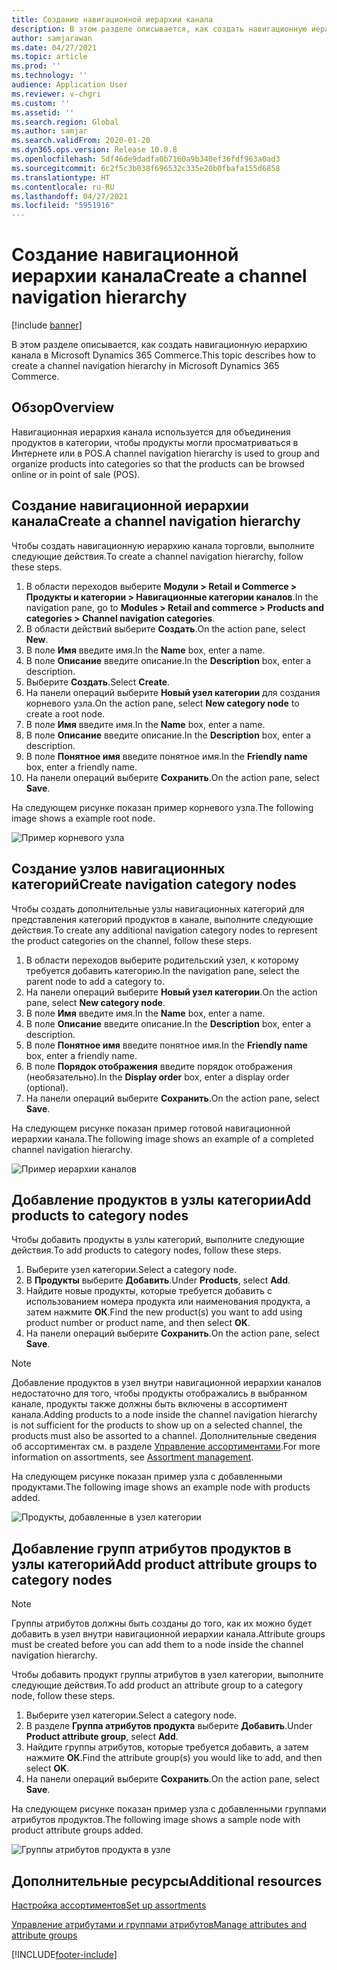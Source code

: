 ```yaml
---
title: Создание навигационной иерархии канала
description: В этом разделе описывается, как создать навигационную иерархию канала в Microsoft Dynamics 365 Commerce.
author: samjarawan
ms.date: 04/27/2021
ms.topic: article
ms.prod: ''
ms.technology: ''
audience: Application User
ms.reviewer: v-chgri
ms.custom: ''
ms.assetid: ''
ms.search.region: Global
ms.author: samjar
ms.search.validFrom: 2020-01-20
ms.dyn365.ops.version: Release 10.0.8
ms.openlocfilehash: 5df46de9dadfa0b7160a9b340ef36fdf963a0ad3
ms.sourcegitcommit: 6c2f5c3b038f696532c335e20b0fbafa155d6858
ms.translationtype: HT
ms.contentlocale: ru-RU
ms.lasthandoff: 04/27/2021
ms.locfileid: "5951916"
---
```

# <a name="create-a-channel-navigation-hierarchy"></a><span data-ttu-id="33243-103">Создание навигационной иерархии канала</span><span class="sxs-lookup"><span data-stu-id="33243-103">Create a channel navigation hierarchy</span></span>


[!include [banner](includes/banner.md)]

<span data-ttu-id="33243-104">В этом разделе описывается, как создать навигационную иерархию канала в Microsoft Dynamics 365 Commerce.</span><span class="sxs-lookup"><span data-stu-id="33243-104">This topic describes how to create a channel navigation hierarchy in Microsoft Dynamics 365 Commerce.</span></span>

## <a name="overview"></a><span data-ttu-id="33243-105">Обзор</span><span class="sxs-lookup"><span data-stu-id="33243-105">Overview</span></span>

<span data-ttu-id="33243-106">Навигационная иерархия канала используется для объединения продуктов в категории, чтобы продукты могли просматриваться в Интернете или в POS.</span><span class="sxs-lookup"><span data-stu-id="33243-106">A channel navigation hierarchy is used to group and organize products into categories so that the products can be browsed online or in point of sale (POS).</span></span>

## <a name="create-a-channel-navigation-hierarchy"></a><span data-ttu-id="33243-107">Создание навигационной иерархии канала</span><span class="sxs-lookup"><span data-stu-id="33243-107">Create a channel navigation hierarchy</span></span>

<span data-ttu-id="33243-108">Чтобы создать навигационную иерархию канала торговли, выполните следующие действия.</span><span class="sxs-lookup"><span data-stu-id="33243-108">To create a channel navigation hierarchy, follow these steps.</span></span>

1. <span data-ttu-id="33243-109">В области переходов выберите **Модули \> Retail и Commerce \> Продукты и категории \> Навигационные категории каналов**.</span><span class="sxs-lookup"><span data-stu-id="33243-109">In the navigation pane, go to **Modules \> Retail and commerce \> Products and categories \> Channel navigation categories**.</span></span>
1. <span data-ttu-id="33243-110">В области действий выберите **Создать**.</span><span class="sxs-lookup"><span data-stu-id="33243-110">On the action pane, select **New**.</span></span>
1. <span data-ttu-id="33243-111">В поле **Имя** введите имя.</span><span class="sxs-lookup"><span data-stu-id="33243-111">In the **Name** box, enter a name.</span></span>
1. <span data-ttu-id="33243-112">В поле **Описание** введите описание.</span><span class="sxs-lookup"><span data-stu-id="33243-112">In the **Description** box, enter a description.</span></span>
1. <span data-ttu-id="33243-113">Выберите **Создать**.</span><span class="sxs-lookup"><span data-stu-id="33243-113">Select **Create**.</span></span>
1. <span data-ttu-id="33243-114">На панели операций выберите **Новый узел категории** для создания корневого узла.</span><span class="sxs-lookup"><span data-stu-id="33243-114">On the action pane, select **New category node** to create a root node.</span></span>
1. <span data-ttu-id="33243-115">В поле **Имя** введите имя.</span><span class="sxs-lookup"><span data-stu-id="33243-115">In the **Name** box, enter a name.</span></span>
1. <span data-ttu-id="33243-116">В поле **Описание** введите описание.</span><span class="sxs-lookup"><span data-stu-id="33243-116">In the **Description** box, enter a description.</span></span>
1. <span data-ttu-id="33243-117">В поле **Понятное имя** введите понятное имя.</span><span class="sxs-lookup"><span data-stu-id="33243-117">In the **Friendly name** box, enter a friendly name.</span></span>
1. <span data-ttu-id="33243-118">На панели операций выберите **Сохранить**.</span><span class="sxs-lookup"><span data-stu-id="33243-118">On the action pane, select **Save**.</span></span>

<span data-ttu-id="33243-119">На следующем рисунке показан пример корневого узла.</span><span class="sxs-lookup"><span data-stu-id="33243-119">The following image shows a example root node.</span></span>

![Пример корневого узла](media/create-channel-hierarchy-1.png)

## <a name="create-navigation-category-nodes"></a><span data-ttu-id="33243-121">Создание узлов навигационных категорий</span><span class="sxs-lookup"><span data-stu-id="33243-121">Create navigation category nodes</span></span>

<span data-ttu-id="33243-122">Чтобы создать дополнительные узлы навигационных категорий для представления категорий продуктов в канале, выполните следующие действия.</span><span class="sxs-lookup"><span data-stu-id="33243-122">To create any additional navigation category nodes to represent the product categories on the channel, follow these steps.</span></span>

1. <span data-ttu-id="33243-123">В области переходов выберите родительский узел, к которому требуется добавить категорию.</span><span class="sxs-lookup"><span data-stu-id="33243-123">In the navigation pane, select the parent node to add a category to.</span></span>
1. <span data-ttu-id="33243-124">На панели операций выберите **Новый узел категории**.</span><span class="sxs-lookup"><span data-stu-id="33243-124">On the action pane, select **New category node**.</span></span>
1. <span data-ttu-id="33243-125">В поле **Имя** введите имя.</span><span class="sxs-lookup"><span data-stu-id="33243-125">In the **Name** box, enter a name.</span></span>
1. <span data-ttu-id="33243-126">В поле **Описание** введите описание.</span><span class="sxs-lookup"><span data-stu-id="33243-126">In the **Description** box, enter a description.</span></span>
1. <span data-ttu-id="33243-127">В поле **Понятное имя** введите понятное имя.</span><span class="sxs-lookup"><span data-stu-id="33243-127">In the **Friendly name** box, enter a friendly name.</span></span>
1. <span data-ttu-id="33243-128">В поле **Порядок отображения** введите порядок отображения (необязательно).</span><span class="sxs-lookup"><span data-stu-id="33243-128">In the **Display order** box, enter a display order (optional).</span></span>
1. <span data-ttu-id="33243-129">На панели операций выберите **Сохранить**.</span><span class="sxs-lookup"><span data-stu-id="33243-129">On the action pane, select **Save**.</span></span>

<span data-ttu-id="33243-130">На следующем рисунке показан пример готовой навигационной иерархии канала.</span><span class="sxs-lookup"><span data-stu-id="33243-130">The following image shows an example of a completed channel navigation hierarchy.</span></span>

![Пример иерархии каналов](media/create-channel-hierarchy-2.png)

## <a name="add-products-to-category-nodes"></a><span data-ttu-id="33243-132">Добавление продуктов в узлы категории</span><span class="sxs-lookup"><span data-stu-id="33243-132">Add products to category nodes</span></span>

<span data-ttu-id="33243-133">Чтобы добавить продукты в узлы категорий, выполните следующие действия.</span><span class="sxs-lookup"><span data-stu-id="33243-133">To add products to category nodes, follow these steps.</span></span>

1. <span data-ttu-id="33243-134">Выберите узел категории.</span><span class="sxs-lookup"><span data-stu-id="33243-134">Select a category node.</span></span>
1. <span data-ttu-id="33243-135">В **Продукты** выберите **Добавить**.</span><span class="sxs-lookup"><span data-stu-id="33243-135">Under **Products**, select **Add**.</span></span>
1. <span data-ttu-id="33243-136">Найдите новые продукты, которые требуется добавить с использованием номера продукта или наименования продукта, а затем нажмите **ОК**.</span><span class="sxs-lookup"><span data-stu-id="33243-136">Find the new product(s) you want to add using product number or product name, and then select **OK**.</span></span>
1. <span data-ttu-id="33243-137">На панели операций выберите **Сохранить**.</span><span class="sxs-lookup"><span data-stu-id="33243-137">On the action pane, select **Save**.</span></span>

> [!NOTE]
> <span data-ttu-id="33243-138">Добавление продуктов в узел внутри навигационной иерархии каналов недостаточно для того, чтобы продукты отображались в выбранном канале, продукты также должны быть включены в ассортимент канала.</span><span class="sxs-lookup"><span data-stu-id="33243-138">Adding products to a node inside the channel navigation hierarchy is not sufficient for the products to show up on a selected channel, the products must also be assorted to a channel.</span></span> <span data-ttu-id="33243-139">Дополнительные сведения об ассортиментах см. в разделе [Управление ассортиментами](assortments.md).</span><span class="sxs-lookup"><span data-stu-id="33243-139">For more information on assortments, see [Assortment management](assortments.md).</span></span>

<span data-ttu-id="33243-140">На следующем рисунке показан пример узла с добавленными продуктами.</span><span class="sxs-lookup"><span data-stu-id="33243-140">The following image shows an example node with products added.</span></span>

![Продукты, добавленные в узел категории](media/create-channel-hierarchy-3.png)

## <a name="add-product-attribute-groups-to-category-nodes"></a><span data-ttu-id="33243-142">Добавление групп атрибутов продуктов в узлы категорий</span><span class="sxs-lookup"><span data-stu-id="33243-142">Add product attribute groups to category nodes</span></span>

> [!NOTE]
> <span data-ttu-id="33243-143">Группы атрибутов должны быть созданы до того, как их можно будет добавить в узел внутри навигационной иерархии канала.</span><span class="sxs-lookup"><span data-stu-id="33243-143">Attribute groups must be created before you can add them to a node inside the channel navigation hierarchy.</span></span>

<span data-ttu-id="33243-144">Чтобы добавить продукт группы атрибутов в узел категории, выполните следующие действия.</span><span class="sxs-lookup"><span data-stu-id="33243-144">To add product an attribute group to a category node, follow these steps.</span></span>

1. <span data-ttu-id="33243-145">Выберите узел категории.</span><span class="sxs-lookup"><span data-stu-id="33243-145">Select a category node.</span></span>
1. <span data-ttu-id="33243-146">В разделе **Группа атрибутов продукта** выберите **Добавить**.</span><span class="sxs-lookup"><span data-stu-id="33243-146">Under **Product attribute group**, select **Add**.</span></span>
1. <span data-ttu-id="33243-147">Найдите группы атрибутов, которые требуется добавить, а затем нажмите **ОК**.</span><span class="sxs-lookup"><span data-stu-id="33243-147">Find the attribute group(s) you would like to add, and then select **OK**.</span></span>
1. <span data-ttu-id="33243-148">На панели операций выберите **Сохранить**.</span><span class="sxs-lookup"><span data-stu-id="33243-148">On the action pane, select **Save**.</span></span>

<span data-ttu-id="33243-149">На следующем рисунке показан пример узла с добавленными группами атрибутов продуктов.</span><span class="sxs-lookup"><span data-stu-id="33243-149">The following image shows a sample node with product attribute groups added.</span></span>

![Группы атрибутов продукта в узле](media/create-channel-hierarchy-4.png)

## <a name="additional-resources"></a><span data-ttu-id="33243-151">Дополнительные ресурсы</span><span class="sxs-lookup"><span data-stu-id="33243-151">Additional resources</span></span>

[<span data-ttu-id="33243-152">Настройка ассортиментов</span><span class="sxs-lookup"><span data-stu-id="33243-152">Set up assortments</span></span>](set-up-assortments.md)

[<span data-ttu-id="33243-153">Управление атрибутами и группами атрибутов</span><span class="sxs-lookup"><span data-stu-id="33243-153">Manage attributes and attribute groups</span></span>](attribute-attributegroups-lifecycle.md)


[!INCLUDE[footer-include](../includes/footer-banner.md)]
